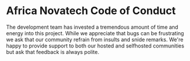 # Africa Novatech Code of Conduct

The development team has invested a tremendous amount of time and energy into this project. While we appreciate that bugs can be frustrating we ask that our community refrain from insults and snide remarks. We're happy to provide support to both our hosted and selfhosted communities but ask that feedback is always polite.


